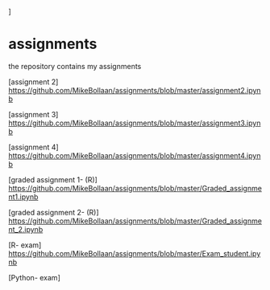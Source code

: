]
# assignments
the repository contains my assignments

[assignment 2] https://github.com/MikeBollaan/assignments/blob/master/assignment2.ipynb

[assignment 3] https://github.com/MikeBollaan/assignments/blob/master/assignment3.ipynb

[assignment 4] https://github.com/MikeBollaan/assignments/blob/master/assignment4.ipynb

[graded assignment 1- (R)] https://github.com/MikeBollaan/assignments/blob/master/Graded_assignment1.ipynb

[graded assignment 2- (R)] https://github.com/MikeBollaan/assignments/blob/master/Graded_assignment_2.ipynb

[R- exam] https://github.com/MikeBollaan/assignments/blob/master/Exam_student.ipynb

[Python- exam]







